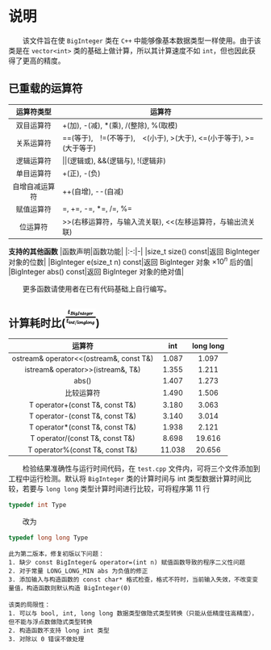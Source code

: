 说明
===
　　该文件旨在使 `BigInteger` 类在 `C++` 中能够像基本数据类型一样使用。由于该类是在 `vector<int>` 类的基础上做计算，所以其计算速度不如 `int`，但也因此获得了更高的精度。

已重载的运算符
---

|运算符类型|运算符|
|:-:|--|
|双目运算符|+(加), -(减), *(乘), /(整除), %(取模)|
|关系运算符|==(等于),　!=(不等于),　<(小于), >(大于), <=(小于等于), >=(大于等于)|
|逻辑运算符|\|\|(逻辑或), &&(逻辑与), !(逻辑非)|
|单目运算符|+(正), -(负)|
|自增自减运算符|++(自增), --(自减)|
|赋值运算符|=, +=, -=, *=, /=, %=|
|位运算符|\>>(右移运算符，与输入流关联), <<(左移运算符，与输出流关联)|
<b>支持的其他函数</b>
|函数声明|函数功能|
|:-:|-|
|size_t size() const|返回 BigInteger 对象的位数|
|BigInteger e(size_t n) const|返回 BigInteger 对象 ×$10^n$ 后的值|
|BigInteger abs() const|返回 BigInteger 对象的绝对值| 

　　更多函数请使用者在已有代码基础上自行编写。

计算耗时比(<img src="https://github.com/Dmaxiya/My-Repositoy/blob/master/BigInteger/formula.png?raw=true" width = "60" />)
---
    
|运算符|int|long long|
|:-:|:-:|:-:|
|ostream& operator<<(ostream&, const T&)|1.087|1.097|
|istream& operator>>(istream&, T&)|1.355|1.211|
|abs()|1.407|1.273|
|比较运算符|1.490|1.506|
|T operator+(const T&, const T&)|3.180|3.063|
|T operator-(const T&, const T&)|3.140|3.014|
|T operator*(const T&, const T&)|1.938|2.121|
|T operator/(const T&, const T&)|8.698|19.616|
|T operator%(const T&, const T&)|11.038|20.656|

　　检验结果准确性与运行时间代码，在 `test.cpp` 文件内，可将三个文件添加到工程中运行检测。默认将 `BigInteger` 类的计算时间与 int 类型数据计算时间比较，若要与 `long long` 类型计算时间进行比较，可将程序第 11 行<br/>

```C++
typedef int Type
```
　　改为
```C++
typedef long long Type
```

    此为第二版本，修复初版以下问题：
    1. 缺少 const BigInteger& operator=(int n) 赋值函数导致的程序二义性问题
    2. 对于常量 LONG_LONG_MIN abs 为负值的修正
    3. 添加输入与构造函数的 const char* 格式检查，格式不符时，当前输入失效，不改变变量值，构造函数则默认构造 BigInteger(0)

    该类的局限性：
    1. 可以与 bool, int, long long 数据类型做隐式类型转换（只能从低精度往高精度），但不能与浮点数做隐式类型转换
    2. 构造函数不支持 long int 类型
    3. 对除以 0 错误不做处理
